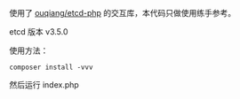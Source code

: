 使用了 [ouqiang/etcd-php](https://github.com/ouqiang/etcd-php) 的交互库，本代码只做使用练手参考。

etcd 版本 v3.5.0

使用方法：

```shell
composer install -vvv
```

然后运行 index.php
